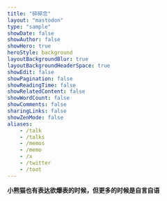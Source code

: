 ```yaml
---
title: "碎碎念"
layout: "mastodon"
type: "sample"
showDate: false
showAuthor: false
showHero: true
heroStyle: background
layoutBackgroundBlur: true
layoutBackgroundHeaderSpace: true
showEdit: false
showPagination: false
showReadingTime: false
showRelatedContent: false
showWordCount: false
showComments: false
sharingLinks: false
showZenMode: false
aliases:
    - /talk
    - /talks
    - /memos
    - /memo
    - /x
    - /twitter
    - /toot
---
```


**小熊猫也有表达欲爆表的时候，但更多的时候是自言自语**

<div id="mt-containner" class="mt-container">
    <div class="mt-body" role="feed">
    <div class="mt-loading-spinner"></div>
    </div>
</div>